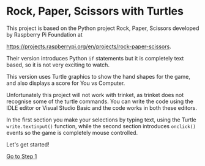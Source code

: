 # Rock, Paper, Scissors with Turtles

This project is based on the Python project Rock, Paper, Scissors developed by Raspberry Pi Foundation at 

https://projects.raspberrypi.org/en/projects/rock-paper-scissors.

Their version introduces Python ```if``` statements but it is completely text based, so it is not very exciting to watch.

This version uses Turtle graphics to show the hand shapes for the game, and also displays a score for You vs Computer.

Unfortunately this project will not work with trinket, as trinket does not recognise some of the turtle commands. You can write the code using the IDLE editor or Visual Studio Basic and the code works in both these editors.

In the first section you make your selections by typing text, using the Turtle ```write.textinput()``` function, while the second section introduces ```onclick()``` events so the game is completely mouse controlled.

Let's get started!

[Go to Step 1](Step1-Make-Turtles)
